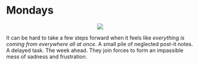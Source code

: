 # Mondays

<p align="center">
    <img src="/img/Mondays.jpg">
</p>

It can be hard to take a few steps forward when it feels like *everything is coming from everywhere all at once*.  A small pile of neglected post-it notes.  A delayed task.  The week ahead.  They join forces to form an impassible mess of sadness and frustration.
